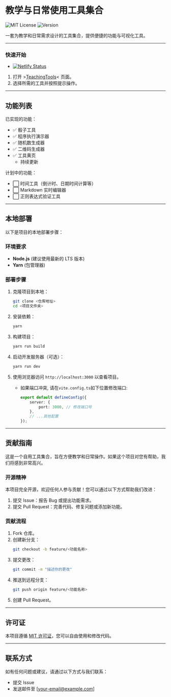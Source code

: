 # 教学与日常使用工具集合

![MIT License](https://img.shields.io/badge/license-MIT-green)
![Version](https://img.shields.io/badge/version-0.4.3-blue)

一套为教学和日常需求设计的工具集合，提供便捷的功能与可视化工具。

---

### 快速开始

-   [![Netlify Status](https://api.netlify.com/api/v1/badges/7b11915d-ef16-47de-a5e2-8bd3a776e19b/deploy-status)](https://app.netlify.com/sites/teachingtool/deploys)

1. 打开 >[TeachingTools](https://teachingtool.netlify.app/)< 页面。
2. 选择所需的工具并按照提示操作。

---

## 功能列表

已实现的功能：

-   ✅ 骰子工具
-   ✅ 程序执行演示器
-   ✅ 随机数生成器
-   ✅ 二维码生成器
-   ✅ 工具黄页
    -   持续更新

计划中的功能：

-   ⬜ 时间工具（倒计时、日期时间计算等）
-   ⬜ Markdown 实时编辑器
-   ⬜ 正则表达式验证工具

---

## 本地部署

以下是项目的本地部署步骤：

### 环境要求

-   **Node.js** (建议使用最新的 LTS 版本)
-   **Yarn** (包管理器)

### 部署步骤

1. 克隆项目到本地：

    ```bash
    git clone <仓库地址>
    cd <项目文件夹>
    ```

2. 安装依赖：

    ```bash
    yarn
    ```

3. 构建项目：

    ```bash
    yarn run build
    ```

4. 启动开发服务器（可选）：

    ```bash
    yarn run dev
    ```

5. 使用浏览器访问 `http://localhost:3000` 以查看项目。

    - 如果端口冲突, 请在`vite.config.ts`如下位置修改端口:

        ```typescript
        export default defineConfig({
            server: {
                port: 3000, // 修改端口号
            },
            // ...其他配置
        });
        ```

---

## 贡献指南

这是一个自用工具集合，旨在方便教学和日常操作。如果这个项目对您有帮助，我们将感到非常高兴。

### 开源精神

本项目完全开源，欢迎任何人参与贡献！您可以通过以下方式帮助我们改进：

1. 提交 Issue：报告 Bug 或提出功能需求。
2. 提交 Pull Request：完善代码、修复问题或添加新功能。

### 贡献流程

1. Fork 仓库。
2. 创建新分支：
    ```bash
    git checkout -b feature/<功能名称>
    ```
3. 提交更改：
    ```bash
    git commit -m "描述你的更改"
    ```
4. 推送到远程分支：
    ```bash
    git push origin feature/<功能名称>
    ```
5. 创建 Pull Request。

---

## 许可证

本项目遵循 [MIT 许可证](./LICENSE)，您可以自由使用和修改代码。

---

## 联系方式

如有任何问题或建议，请通过以下方式与我们联系：

-   提交 Issue
-   发送邮件至 [your-email@example.com]
